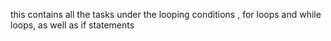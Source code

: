 this contains all the tasks under the looping conditions , for loops and while loops, as well as if statements
